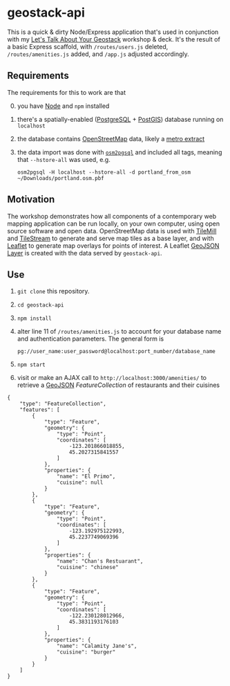 # geostack-api

This is a quick & dirty Node/Express application that's used in conjunction with my [Let's Talk About Your
Geostack](http://erictheise.github.io/deck-geo-stack-deep-dive) workshop & deck. It's the result of a basic Express
scaffold, with `/routes/users.js` deleted, `/routes/amenities.js` added, and `/app.js` adjusted accordingly.

## Requirements

The requirements for this to work are that

  0. you have [Node](http://nodejs.org/) and `npm` installed
  1. there's a spatially-enabled ([PostgreSQL](http://postgresql.org/) + [PostGIS](http://postgis.org/)) database running on `localhost`
  2. the database contains [OpenStreetMap](http://openstreetmap.org/) data, likely a [metro extract](http://mapzen.com/metro-extracts/)
  3. the data import was done with [`osm2pgsql`](https://github.com/openstreetmap/osm2pgsql) and included all tags, meaning
     that `--hstore-all` was used, e.g.

     ```
     osm2pgsql -H localhost --hstore-all -d portland_from_osm ~/Downloads/portland.osm.pbf
     ```

## Motivation

The workshop demonstrates how all components of a contemporary web mapping application can be run locally, on your own
computer, using open source software and open data. OpenStreetMap data is used with [TileMill](http://mapbox.com/tilemill/)
and [TileStream](https://github.com/mapbox/tilestream) to generate and serve map tiles as a base layer, and with
[Leaflet](http://leafletjs.com) to generate map overlays for points of interest. A Leaflet [GeoJSON Layer](http://leafletjs.com/reference.html#geojson)
is created with the data served by `geostack-api`.

## Use

  1. `git clone` this repository.
  2. `cd geostack-api`
  3. `npm install`
  4. alter line 11 of `/routes/amenities.js` to account for your database name and authentication parameters. The general
     form is

     ```
     pg://user_name:user_password@localhost:port_number/database_name
     ```

  5. `npm start`
  6. visit or make an AJAX call to `http://localhost:3000/amenities/` to retrieve a [GeoJSON](http://geojson.org/geojson-spec.html#examples)
     _FeatureCollection_ of restaurants and their cuisines

```
{
    "type": "FeatureCollection",
    "features": [
        {
            "type": "Feature",
            "geometry": {
                "type": "Point",
                "coordinates": [
                    -123.201866018855,
                    45.2027315841557
                ]
            },
            "properties": {
                "name": "El Primo",
                "cuisine": null
            }
        },
        {
            "type": "Feature",
            "geometry": {
                "type": "Point",
                "coordinates": [
                    -123.192975122993,
                    45.2237749069396
                ]
            },
            "properties": {
                "name": "Chan's Restuarant",
                "cuisine": "chinese"
            }
        },
        {
            "type": "Feature",
            "geometry": {
                "type": "Point",
                "coordinates": [
                    -122.230128012966,
                    45.3831193176103
                ]
            },
            "properties": {
                "name": "Calamity Jane's",
                "cuisine": "burger"
            }
        }
    ]
}
```
